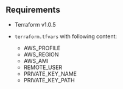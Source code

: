 ## Requirements

* Terraform v1.0.5
* `terraform.tfvars` with following content:

  * AWS_PROFILE
  * AWS_REGION
  * AWS_AMI
  * REMOTE_USER
  * PRIVATE_KEY_NAME
  * PRIVATE_KEY_PATH

